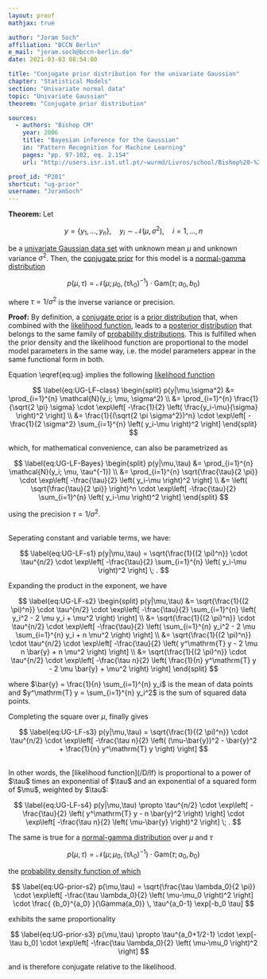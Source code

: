 ```yaml
---
layout: proof
mathjax: true

author: "Joram Soch"
affiliation: "BCCN Berlin"
e_mail: "joram.soch@bccn-berlin.de"
date: 2021-03-03 08:54:00

title: "Conjugate prior distribution for the univariate Gaussian"
chapter: "Statistical Models"
section: "Univariate normal data"
topic: "Univariate Gaussian"
theorem: "Conjugate prior distribution"

sources:
  - authors: "Bishop CM"
    year: 2006
    title: "Bayesian inference for the Gaussian"
    in: "Pattern Recognition for Machine Learning"
    pages: "pp. 97-102, eq. 2.154"
    url: "http://users.isr.ist.utl.pt/~wurmd/Livros/school/Bishop%20-%20Pattern%20Recognition%20And%20Machine%20Learning%20-%20Springer%20%202006.pdf"

proof_id: "P201"
shortcut: "ug-prior"
username: "JoramSoch"
---
```



**Theorem:** Let

$$ \label{eq:ug}
y = \left\lbrace y_1, \ldots, y_n \right\rbrace, \quad y_i \sim \mathcal{N}(\mu, \sigma^2), \quad i = 1, \ldots, n
$$

be a [univariate Gaussian data set](/D/ug) with unknown mean $\mu$ and unknown variance $\sigma^2$. Then, the [conjugate prior](/D/prior-conj) for this model is a [normal-gamma distribution](/D/ng)

$$ \label{eq:UG-NG-prior}
p(\mu,\tau) = \mathcal{N}(\mu; \mu_0, (\tau \lambda_0)^{-1}) \cdot \mathrm{Gam}(\tau; a_0, b_0)
$$

where $\tau = 1/\sigma^2$ is the inverse variance or precision.


**Proof:** By definition, a [conjugate prior](/D/prior-conj) is a [prior distribution](/D/prior) that, when combined with the [likelihood function](/D/lf), leads to a [posterior distribution](/D/post) that belongs to the same family of [probability distributions](/D/dist). This is fulfilled when the prior density and the likelihood function are proportional to the model model parameters in the same way, i.e. the model parameters appear in the same functional form in both.

Equation \eqref{eq:ug} implies the following [likelihood function](/D/lf)

$$ \label{eq:UG-LF-class}
\begin{split}
p(y|\mu,\sigma^2) &= \prod_{i=1}^{n} \mathcal{N}(y_i; \mu, \sigma^2) \\
&= \prod_{i=1}^{n} \frac{1}{\sqrt{2 \pi} \sigma} \cdot \exp\left[ -\frac{1}{2} \left( \frac{y_i-\mu}{\sigma} \right)^2 \right] \\
&= \frac{1}{(\sqrt{2 \pi \sigma^2})^n} \cdot \exp\left[ -\frac{1}{2 \sigma^2} \sum_{i=1}^{n} \left( y_i-\mu \right)^2 \right]
\end{split}
$$

which, for mathematical convenience, can also be parametrized as

$$ \label{eq:UG-LF-Bayes}
\begin{split}
p(y|\mu,\tau) &= \prod_{i=1}^{n} \mathcal{N}(y_i; \mu, \tau^{-1}) \\
&= \prod_{i=1}^{n} \sqrt{\frac{\tau}{2 \pi}} \cdot \exp\left[ -\frac{\tau}{2} \left( y_i-\mu \right)^2 \right] \\
&= \left( \sqrt{\frac{\tau}{2 \pi}} \right)^n \cdot \exp\left[ -\frac{\tau}{2} \sum_{i=1}^{n} \left( y_i-\mu \right)^2 \right]
\end{split}
$$

using the precision $\tau = 1/\sigma^2$.

<br>
Seperating constant and variable terms, we have:

$$ \label{eq:UG-LF-s1}
p(y|\mu,\tau) = \sqrt{\frac{1}{(2 \pi)^n}} \cdot \tau^{n/2} \cdot \exp\left[ -\frac{\tau}{2} \sum_{i=1}^{n} \left( y_i-\mu \right)^2 \right] \; .
$$

Expanding the product in the exponent, we have

$$ \label{eq:UG-LF-s2}
\begin{split}
p(y|\mu,\tau) &= \sqrt{\frac{1}{(2 \pi)^n}} \cdot \tau^{n/2} \cdot \exp\left[ -\frac{\tau}{2} \sum_{i=1}^{n} \left( y_i^2 - 2 \mu y_i + \mu^2 \right) \right] \\
&= \sqrt{\frac{1}{(2 \pi)^n}} \cdot \tau^{n/2} \cdot \exp\left[ -\frac{\tau}{2} \left( \sum_{i=1}^{n} y_i^2 - 2 \mu \sum_{i=1}^{n} y_i + n \mu^2 \right) \right] \\
&= \sqrt{\frac{1}{(2 \pi)^n}} \cdot \tau^{n/2} \cdot \exp\left[ -\frac{\tau}{2} \left( y^\mathrm{T} y - 2 \mu n \bar{y} + n \mu^2 \right) \right] \\
&= \sqrt{\frac{1}{(2 \pi)^n}} \cdot \tau^{n/2} \cdot \exp\left[ -\frac{\tau n}{2} \left( \frac{1}{n} y^\mathrm{T} y - 2 \mu \bar{y} + \mu^2 \right) \right]
\end{split}
$$

where $\bar{y} = \frac{1}{n} \sum_{i=1}^{n} y_i$ is the mean of data points and $y^\mathrm{T} y = \sum_{i=1}^{n} y_i^2$ is the sum of squared data points.

Completing the square over $\mu$, finally gives

$$ \label{eq:UG-LF-s3}
p(y|\mu,\tau) = \sqrt{\frac{1}{(2 \pi)^n}} \cdot \tau^{n/2} \cdot \exp\left[ -\frac{\tau n}{2} \left( (\mu-\bar{y})^2 - \bar{y}^2 + \frac{1}{n} y^\mathrm{T} y \right) \right]
$$

<br>
In other words, the [likelihood function](/D/lf) is proportional to a power of $\tau$ times an exponential of $\tau$ and an exponential of a squared form of $\mu$, weighted by $\tau$:

$$ \label{eq:UG-LF-s4}
p(y|\mu,\tau) \propto \tau^{n/2} \cdot \exp\left[ -\frac{\tau}{2} \left( y^\mathrm{T} y - n \bar{y}^2 \right) \right] \cdot \exp\left[ -\frac{\tau n}{2} \left( \mu-\bar{y} \right)^2 \right] \; .
$$

The same is true for a [normal-gamma distribution](/D/ng) over $\mu$ and $\tau$

$$ \label{eq:UG-prior-s1}
p(\mu,\tau) = \mathcal{N}(\mu; \mu_0, (\tau \lambda_0)^{-1}) \cdot \mathrm{Gam}(\tau; a_0, b_0)
$$

the [probability density function of which](/P/ng-pdf)

$$ \label{eq:UG-prior-s2}
p(\mu,\tau) = \sqrt{\frac{\tau \lambda_0}{2 \pi}} \cdot \exp\left[ -\frac{\tau \lambda_0}{2} \left( \mu-\mu_0 \right)^2 \right] \cdot \frac{ {b_0}^{a_0} }{\Gamma(a_0)} \, \tau^{a_0-1} \exp[-b_0 \tau]
$$

exhibits the same proportionality

$$ \label{eq:UG-prior-s3}
p(\mu,\tau) \propto \tau^{a_0+1/2-1} \cdot \exp[-\tau b_0] \cdot \exp\left[ -\frac{\tau \lambda_0}{2} \left( \mu-\mu_0 \right)^2 \right]
$$

and is therefore conjugate relative to the likelihood.